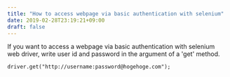 ```yaml
---
title: "How to access webpage via basic authentication with selenium"
date: 2019-02-28T23:19:21+09:00
draft: false
---
```


If you want to access a webpage via basic authentication with selenium web driver, write user id and password in the argument of a 'get' method.

```
driver.get("http://username:password@hogehoge.com");
```